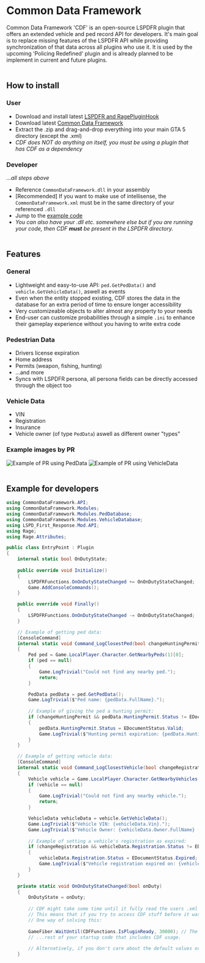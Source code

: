 # Common Data Framework
Common Data Framework 'CDF' is an open-source LSPDFR plugin that offers an extended vehicle and ped record API for developers. It's main goal is to replace missing features of the LSPDFR API while providing synchronization of that data across all plugins who use it. It is used by the upcoming 'Policing Redefined' plugin and is already planned to be implement in current and future plugins.
<br><br/>

## How to install
### User
- Download and install latest [LSPDFR and RagePluginHook](https://www.lcpdfr.com/downloads/gta5mods/g17media/7792-lspd-first-response/)
- Download latest [Common Data Framework](https://github.com/Policing-Redefined/CommonDataFramework/releases/)
- Extract the .zip and drag-and-drop everything into your main GTA 5 directory (except the .xml)
- *CDF does NOT do anything on itself, you must be using a plugin that has CDF as a dependency*

### Developer
*...all steps above*
- Reference `CommonDataFramework.dll` in your assembly
- [Recommended] If you want to make use of intellisense, the `CommonDataFramework.xml` must be in the same directory of your referenced `.dll`
- Jump to the [example code](https://github.com/Policing-Redefined/CommonDataFramework/tree/main?tab=readme-ov-file#example-for-developers)
- *You can also have your .dll etc. somewhere else but if you are running your code, then CDF **must** be present in the LSPDFR directory.*
<br><br/>

## Features
### General
- Lightweight and easy-to-use API: `ped.GetPedData()` and `vehicle.GetVehicleData()`, aswell as events
- Even when the entity stopped existing, CDF stores the data in the database for an extra period of time to ensure longer accessibility
- Very customizeable objects to alter almost any property to your needs
- End-user can customize probabilities through a simple `.ini` to enhance their gameplay experience without you having to write extra code

### Pedestrian Data
- Drivers license expiration
- Home address
- Permits (weapon, fishing, hunting)
- ...and more
- Syncs with LSPDFR persona, all persona fields can be directly accessed through the object too

### Vehicle Data
- VIN
- Registration
- Insurance
- Vehicle owner (of type `PedData`) aswell as different owner "types"

### Example images by PR
![Example of PR using PedData](https://i.ibb.co/NSLw5F1/Example-Ped-Data.png)
![Example of PR using VehicleData](https://i.ibb.co/1f5LttR/Example-Vehicle-Data.png)
<br><br/>

## Example for developers
```cs
using CommonDataFramework.API;
using CommonDataFramework.Modules;
using CommonDataFramework.Modules.PedDatabase;
using CommonDataFramework.Modules.VehicleDatabase;
using LSPD_First_Response.Mod.API;
using Rage;
using Rage.Attributes;

public class EntryPoint : Plugin
{
    internal static bool OnDutyState;
    
    public override void Initialize()
    {
        LSPDFRFunctions.OnOnDutyStateChanged += OnOnDutyStateChanged;
        Game.AddConsoleCommands();
    }

    public override void Finally()
    {
        LSPDFRFunctions.OnOnDutyStateChanged -= OnOnDutyStateChanged;
    }

    // Example of getting ped data:
    [ConsoleCommand]
    internal static void Command_LogClosestPed(bool changeHuntingPermit)
    {
        Ped ped = Game.LocalPlayer.Character.GetNearbyPeds(1)[0];
        if (ped == null)
        {
            Game.LogTrivial("Could not find any nearby ped.");
            return;
        }

        PedData pedData = ped.GetPedData();
        Game.LogTrivial($"Ped name: {pedData.FullName}.");
        
        // Example of giving the ped a hunting permit:
        if (changeHuntingPermit && pedData.HuntingPermit.Status != EDocumentStatus.Valid)
        {
            pedData.HuntingPermit.Status = EDocumentStatus.Valid;
            Game.LogTrivial($"Hunting permit expiration: {pedData.HuntingPermit.ExpirationDate:MM/dd/yyyy}");
        }
    }

    // Example of getting vehicle data:
    [ConsoleCommand]
    internal static void Command_LogClosestVehicle(bool changeRegistration)
    {
        Vehicle vehicle = Game.LocalPlayer.Character.GetNearbyVehicles(1)[0];
        if (vehicle == null)
        {
            Game.LogTrivial("Could not find any nearby vehicle.");
            return;
        }

        VehicleData vehicleData = vehicle.GetVehicleData();
        Game.LogTrivial($"Vehicle VIN: {vehicleData.Vin}.");
        Game.LogTrivial($"Vehicle Owner: {vehicleData.Owner.FullName} (Type: {vehicleData.OwnerType})."); // <VehicleData>.Owner -> PedData
        
        // Example of setting a vehicle's registration as expired:
        if (changeRegistration && vehicleData.Registration.Status != EDocumentStatus.Expired)
        {
            vehicleData.Registration.Status = EDocumentStatus.Expired;
            Game.LogTrivial($"Vehicle registration expired on: {vehicleData.Registration.ExpirationDate:MM/dd/yyyy}");
        }
    }

    private static void OnOnDutyStateChanged(bool onDuty)
    {
        OnDutyState = onDuty;
        
        // CDF might take some time until it fully read the users .xml and .ini file on startup.
        // This means that if you try to access CDF stuff before it was marked as ready, it will have to fall back to default values.
        // One way of solving this:
        
        GameFiber.WaitUntil(CDFFunctions.IsPluginReady, 30000); // The fiber will wait until CDF loaded fully.
        // ...rest of your startup code that includes CDF usage.
        
        // Alternatively, if you don't care about the default values or you are not using CDF right on startup, you can simply skip this.
    }
```
